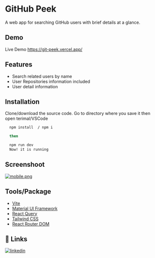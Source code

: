 # GitHub Peek

A web app for searching GitHub users with brief details at a glance.

## Demo

Live Demo
https://git-peek.vercel.app/

## Features

- Search related users by name
- User Repositories information included
- User detail information

## Installation

Clone/download the source code. Go to directory where you save it then open terimal/VSCode

```bash
  npm install  / npm i

  then

  npm run dev
  Now! it is running
```

## Screenshoot

[![mobile.png](https://i.postimg.cc/mkfZWB6j/mobile.png)](https://postimg.cc/wy2Yh8zR)

## Tools/Package

- [Vite](https://vitejs.dev/guide/#scaffolding-your-first-vite-project)
- [Material UI Framework](https://mui.com/material-ui/)
- [React Query](https://react-query-v3.tanstack.com/)
- [Tailwind CSS](https://tailwindcss.com/)
- [React Router DOM](https://reactrouter.com/en/main)

## 🔗 Links

[![linkedin](https://img.shields.io/badge/linkedin-0A66C2?style=for-the-badge&logo=linkedin&logoColor=white)](https://www.linkedin.com/in/hasbi-ash-shiddiq-02599387/)
